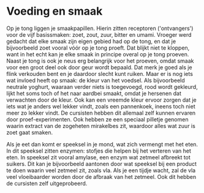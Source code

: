 # Voeding en smaak
Op je tong liggen je smaakpapillen. Hierin zitten receptoren ('ontvangers') voor de vijf basissmaken: zoet, zout, zuur, bitter en umami. Vroeger werd gedacht dat elke smaak zijn eigen gebied had op de tong, en dat je bijvoorbeeld zoet vooral vóór op je tong proeft. Dat blijkt niet te kloppen, want in het echt kan je elke smaak in principe overal op je tong proeven. Naast je tong is ook je neus erg belangrijk voor het proeven, omdat smaak voor een groot deel ook door geur wordt bepaald. Dat merk je goed als je flink verkouden bent en je daardoor slecht kunt ruiken. Maar er is nog iets wat invloed heeft op smaak: de kleur van het voedsel. Als bijvoorbeeld neutrale yoghurt, waaraan verder niets is toegevoegd, rood wordt gekleurd, lijkt het soms toch of het naar aardbei smaakt, omdat je hersenen dat verwachten door de kleur. Ook kan een vreemde kleur ervoor zorgen dat je iets wat je anders wel lekker vindt, zoals een pannenkoek, ineens toch niet meer zo lekker vindt. De cursisten hebben dit allemaal zelf kunnen ervaren door proef-experimenten. Ook hebben ze een speciaal pilletje genomen waarin extract van de zogeheten mirakelbes zit, waardoor alles wat zuur is zoet gaat smaken.

Als je eet dan komt er speeksel in je mond, wat zich vermengt met het eten. In dit speeksel zitten enzymen: stofjes die helpen bij het verteren van het eten. In speeksel zit vooral amylase, een enzym wat zetmeel afbreekt tot suikers. Dit kan je bijvoorbeeld aantonen door wat speeksel bij een product te doen waarin veel zetmeel zit, zoals vla. Als je een tijdje wacht, zal de vla veel vloeibaarder worden door de afbraak van het zetmeel. Ook dit hebben de cursisten zelf uitgeprobeerd.
